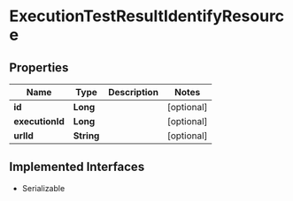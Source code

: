 

# ExecutionTestResultIdentifyResource

## Properties

Name | Type | Description | Notes
------------ | ------------- | ------------- | -------------
**id** | **Long** |  |  [optional]
**executionId** | **Long** |  |  [optional]
**urlId** | **String** |  |  [optional]


## Implemented Interfaces

* Serializable



